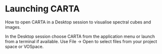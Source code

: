 # Launching CARTA

How to open CARTA in a Desktop session to visualise spectral cubes and images.

In the Desktop session choose CARTA from the application menu or launch from a terminal if available. Use File -> Open to select files from your project space or VOSpace.
